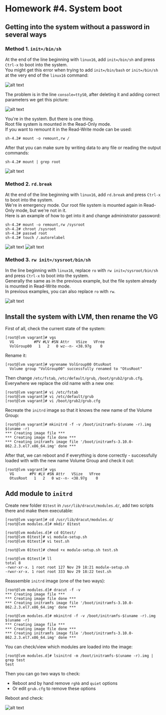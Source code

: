 # Homework #4. System boot

## Getting into the system without a password in several ways

### Method 1. `init=/bin/sh`

At the end of the line beginning with `linux16`, add `init=/bin/sh` and press `Ctrl-x` to boot into the system.  
You might get this error when trying to add `init=/bin/bash` or `init=/bin/sh` at the very end of the `linux16` command:

![alt text](screenshots/error.png "")

The problem is in the line `console=ttyS0`, after deleting it and adding correct parameters we get this picture:

![alt text](screenshots/1.bin-sh.png "")

You're in the system. But there is one thing.  
Root file system is mounted in the Read-Only mode.  
If you want to remount it in the Read-Write mode can be used:
```
sh-4.2# mount -o remount,rw /
```

After that you can make sure by writing data to any file or reading the output commands:
```
sh-4.2# mount | grep root
```

![alt text](screenshots/2.bin-sh.png "")

### Method 2. `rd.break`

At the end of the line beginning with `linux16`, add `rd.break` and press `Ctrl-x` to boot into the system.  
We're in emergency mode. Our root file system is mounted again in Read-Only mode, but we're not in it.  
Here is an example of how to get into it and change administrator password:
```
sh-4.2# mount -o remount,rw /sysroot
sh-4.2# chroot /sysroot
sh-4.2# passwd root
sh-4.2# touch /.autorelabel
```

![alt text](screenshots/3.rd.break.png "")
![alt text](screenshots/4.rd.break.png "")

### Method 3. `rw init=/sysroot/bin/sh`

In the line beginning with `linux16`, replace `ro` with `rw init=/sysroot/bin/sh` and press `Ctrl-x` to boot into the system.  
Generally the same as in the previous example, but the file system already is mounted in Read-Write mode.  
In previous examples, you can also replace `ro` with `rw`.

![alt text](screenshots/5.sysroot.bin.sh.png "")


## Install the system with LVM, then rename the VG

First of all, check the current state of the system:
```
[root@lvm vagrant]# vgs
  VG         #PV #LV #SN Attr   VSize   VFree
  VolGroup00   1   2   0 wz--n- <38.97g    0 
```

Rename it:
```
[root@lvm vagrant]# vgrename VolGroup00 OtusRoot
  Volume group "VolGroup00" successfully renamed to "OtusRoot"
```

Then change `/etc/fstab`, `/etc/default/grub`, `/boot/grub2/grub.cfg`. 
Everywhere we replace the old name with a new one:
```
[root@lvm vagrant]# vi /etc/fstab 
[root@lvm vagrant]# vi /etc/default/grub
[root@lvm vagrant]# vi /boot/grub2/grub.cfg
```

Recreate the `initrd` image so that it knows the new name of the Volume Group:
```
[root@lvm vagrant]# mkinitrd -f -v /boot/initramfs-$(uname -r).img $(uname -r)
*** Creating image file ***
*** Creating image file done ***
*** Creating initramfs image file '/boot/initramfs-3.10.0-862.2.3.el7.x86_64.img' done ***
```

After that, we can reboot and if everything is done correctly - successfully loaded with
with the new name Volume Group and check it out:
```
[root@lvm vagrant]# vgs
  VG       #PV #LV #SN Attr   VSize   VFree
  OtusRoot   1   2   0 wz--n- <38.97g    0 
```


## Add module to `initrd`

Create new folder `01test` in `/usr/lib/dracut/modules.d/`, add two scripts there and make them executable:
```
[root@lvm vagrant]# cd /usr/lib/dracut/modules.d/
[root@lvm modules.d]# mkdir 01test

[root@lvm modules.d]# cd 01test/
[root@lvm 01test]# vi module-setup.sh
[root@lvm 01test]# vi test.sh

[root@lvm 01test]# chmod +x module-setup.sh test.sh 

[root@lvm 01test]# ll
total 8
-rwxr-xr-x. 1 root root 127 Nov 29 18:21 module-setup.sh
-rwxr-xr-x. 1 root root 333 Nov 29 18:22 test.sh
```

Reassemble `initrd` image (one of the two ways):
```
[root@lvm modules.d]# dracut -f -v
*** Creating image file ***
*** Creating image file done ***
*** Creating initramfs image file '/boot/initramfs-3.10.0-862.2.3.el7.x86_64.img' done ***
```
```
[root@lvm modules.d]# mkinitrd -f -v /boot/initramfs-$(uname -r).img $(uname -r)
*** Creating image file ***
*** Creating image file done ***
*** Creating initramfs image file '/boot/initramfs-3.10.0-862.2.3.el7.x86_64.img' done ***
```

You can check/view which modules are loaded into the image:
```
[root@lvm modules.d]# lsinitrd -m /boot/initramfs-$(uname -r).img | grep test
test
```

Then you can go two ways to check:
* Reboot and by hand remove `rghb` and `quiet` options
* Or edit `grub.cfg` to remove these options

Reboot and check:

![alt text](screenshots/pinguin.png "")

